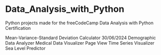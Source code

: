 # Data_Analysis_with_Python
Python projects made for the freeCodeCamp Data Analysis with Python Certification


Mean-Variance-Standard Deviation Calculator 30/06/2024
Demographic Data Analyzer
Medical Data Visualizer
Page View Time Series Visualizer
Sea Level Predictor
